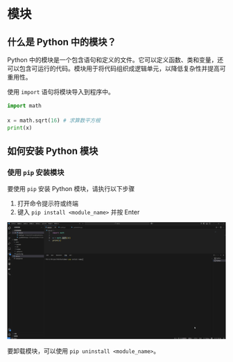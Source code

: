 # 模块

## 什么是 Python 中的模块？

Python 中的模块是一个包含语句和定义的文件。它可以定义函数、类和变量，还可以包含可运行的代码。模块用于将代码组织成逻辑单元，以降低复杂性并提高可重用性。

使用 `import` 语句将模块导入到程序中。

```python
import math

x = math.sqrt(16) # 求算数平方根
print(x) 
```

## 如何安装 Python 模块

### 使用 `pip` 安装模块

要使用 `pip` 安装 Python 模块，请执行以下步骤

1. 打开命令提示符或终端
2. 键入 `pip install <module_name>` 并按 Enter

![](./src/Code_B5xkbPSUCX.gif)


要卸载模块，可以使用 `pip uninstall <module_name>`。

